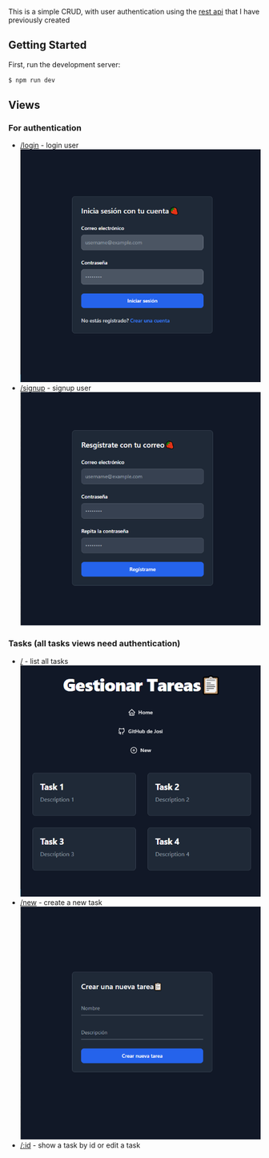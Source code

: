 This is a simple CRUD, with user authentication using the [rest api](https://github.com/josiqq/auth-api-rest) that I have previously created



## Getting Started

First, run the development server:

```bash
$ npm run dev
```

## Views

### For authentication
- [/login](https://github.com/josiqq/nextjs-crud/blob/main/src/components/LoginForm.jsx) - login user
![login](https://github.com/josiqq/nextjs-crud/blob/main/images/login.png)
- [/signup](https://github.com/josiqq/nextjs-crud/blob/main/src/components/SignupForm.jsx) - signup user
![signup](https://github.com/josiqq/nextjs-crud/blob/main/images/signup.png)

### Tasks (all tasks views need authentication)
- [/](https://github.com/josiqq/nextjs-crud/blob/main/src/components/TaskCard.jsx) - list all tasks
![tasks](https://github.com/josiqq/nextjs-crud/blob/main/images/home.png)
- [/new](https://github.com/josiqq/nextjs-crud/blob/main/src/components/TaskForm.jsx) - create a new task
![new](https://github.com/josiqq/nextjs-crud/blob/main/images/newTask.png)
- [/:id]() - show a task by id or edit a task


